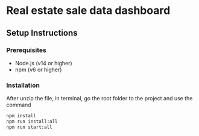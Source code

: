 # Real estate sale data dashboard

## Setup Instructions

### Prerequisites

- Node.js (v14 or higher)
- npm (v6 or higher)

### Installation

After unzip the file, in terminal, go the root folder to the project and use the command 

```sh
npm install
npm run install:all
npm run start:all